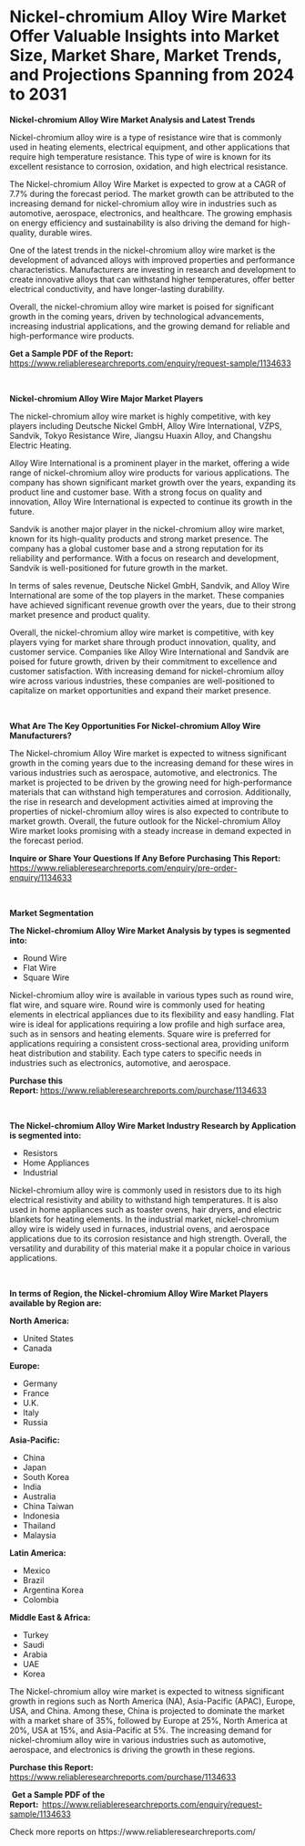 <p><h1>Nickel-chromium Alloy Wire Market Offer Valuable Insights into Market Size, Market Share, Market Trends, and Projections Spanning from 2024 to 2031</h1></p><p><strong>Nickel-chromium Alloy Wire Market Analysis and Latest Trends</strong></p>
<p><p>Nickel-chromium alloy wire is a type of resistance wire that is commonly used in heating elements, electrical equipment, and other applications that require high temperature resistance. This type of wire is known for its excellent resistance to corrosion, oxidation, and high electrical resistance.</p><p>The Nickel-chromium Alloy Wire Market is expected to grow at a CAGR of 7.7% during the forecast period. The market growth can be attributed to the increasing demand for nickel-chromium alloy wire in industries such as automotive, aerospace, electronics, and healthcare. The growing emphasis on energy efficiency and sustainability is also driving the demand for high-quality, durable wires.</p><p>One of the latest trends in the nickel-chromium alloy wire market is the development of advanced alloys with improved properties and performance characteristics. Manufacturers are investing in research and development to create innovative alloys that can withstand higher temperatures, offer better electrical conductivity, and have longer-lasting durability.</p><p>Overall, the nickel-chromium alloy wire market is poised for significant growth in the coming years, driven by technological advancements, increasing industrial applications, and the growing demand for reliable and high-performance wire products.</p></p>
<p><strong>Get a Sample PDF of the Report:&nbsp;</strong> <a href="https://www.reliableresearchreports.com/enquiry/request-sample/1134633">https://www.reliableresearchreports.com/enquiry/request-sample/1134633</a></p>
<p>&nbsp;</p>
<p><strong>Nickel-chromium Alloy Wire Major Market Players</strong></p>
<p><p>The nickel-chromium alloy wire market is highly competitive, with key players including Deutsche Nickel GmbH, Alloy Wire International, VZPS, Sandvik, Tokyo Resistance Wire, Jiangsu Huaxin Alloy, and Changshu Electric Heating.</p><p>Alloy Wire International is a prominent player in the market, offering a wide range of nickel-chromium alloy wire products for various applications. The company has shown significant market growth over the years, expanding its product line and customer base. With a strong focus on quality and innovation, Alloy Wire International is expected to continue its growth in the future.</p><p>Sandvik is another major player in the nickel-chromium alloy wire market, known for its high-quality products and strong market presence. The company has a global customer base and a strong reputation for its reliability and performance. With a focus on research and development, Sandvik is well-positioned for future growth in the market.</p><p>In terms of sales revenue, Deutsche Nickel GmbH, Sandvik, and Alloy Wire International are some of the top players in the market. These companies have achieved significant revenue growth over the years, due to their strong market presence and product quality.</p><p>Overall, the nickel-chromium alloy wire market is competitive, with key players vying for market share through product innovation, quality, and customer service. Companies like Alloy Wire International and Sandvik are poised for future growth, driven by their commitment to excellence and customer satisfaction. With increasing demand for nickel-chromium alloy wire across various industries, these companies are well-positioned to capitalize on market opportunities and expand their market presence.</p></p>
<p>&nbsp;</p>
<p><strong>What Are The Key Opportunities For Nickel-chromium Alloy Wire Manufacturers?</strong></p>
<p><p>The Nickel-chromium Alloy Wire market is expected to witness significant growth in the coming years due to the increasing demand for these wires in various industries such as aerospace, automotive, and electronics. The market is projected to be driven by the growing need for high-performance materials that can withstand high temperatures and corrosion. Additionally, the rise in research and development activities aimed at improving the properties of nickel-chromium alloy wires is also expected to contribute to market growth. Overall, the future outlook for the Nickel-chromium Alloy Wire market looks promising with a steady increase in demand expected in the forecast period.</p></p>
<p><strong>Inquire or Share Your Questions If Any Before Purchasing This Report:</strong> <a href="https://www.reliableresearchreports.com/enquiry/pre-order-enquiry/1134633">https://www.reliableresearchreports.com/enquiry/pre-order-enquiry/1134633</a></p>
<p>&nbsp;</p>
<p><strong>Market Segmentation</strong></p>
<p><strong>The Nickel-chromium Alloy Wire Market Analysis by types is segmented into:</strong></p>
<p><ul><li>Round Wire</li><li>Flat Wire</li><li>Square Wire</li></ul></p>
<p><p>Nickel-chromium alloy wire is available in various types such as round wire, flat wire, and square wire. Round wire is commonly used for heating elements in electrical appliances due to its flexibility and easy handling. Flat wire is ideal for applications requiring a low profile and high surface area, such as in sensors and heating elements. Square wire is preferred for applications requiring a consistent cross-sectional area, providing uniform heat distribution and stability. Each type caters to specific needs in industries such as electronics, automotive, and aerospace.</p></p>
<p><strong>Purchase this Report:&nbsp;</strong><a href="https://www.reliableresearchreports.com/purchase/1134633">https://www.reliableresearchreports.com/purchase/1134633</a></p>
<p>&nbsp;</p>
<p><strong>The Nickel-chromium Alloy Wire Market Industry Research by Application is segmented into:</strong></p>
<p><ul><li>Resistors</li><li>Home Appliances</li><li>Industrial</li></ul></p>
<p><p>Nickel-chromium alloy wire is commonly used in resistors due to its high electrical resistivity and ability to withstand high temperatures. It is also used in home appliances such as toaster ovens, hair dryers, and electric blankets for heating elements. In the industrial market, nickel-chromium alloy wire is widely used in furnaces, industrial ovens, and aerospace applications due to its corrosion resistance and high strength. Overall, the versatility and durability of this material make it a popular choice in various applications.</p></p>
<p>&nbsp;</p>
<p><strong>In terms of Region, the Nickel-chromium Alloy Wire Market Players available by Region are:</strong></p>
<p>
    <p> <strong> North America: </strong>
        <ul>
            <li>United States</li>
            <li>Canada</li>
        </ul>
        </p> 
    <p> <strong> Europe: </strong>
        <ul>
            <li>Germany</li>
            <li>France</li>
            <li>U.K.</li>
            <li>Italy</li>
            <li>Russia</li>
        </ul>
        </p> 
    <p> <strong> Asia-Pacific: </strong>
        <ul>
            <li>China</li>
            <li>Japan</li>
            <li>South Korea</li>
            <li>India</li>
            <li>Australia</li>
            <li>China Taiwan</li>
            <li>Indonesia</li>
            <li>Thailand</li>
            <li>Malaysia</li>
        </ul>
        </p> 
    <p> <strong> Latin America: </strong>
        <ul>
            <li>Mexico</li>
            <li>Brazil</li>
            <li>Argentina Korea</li>
            <li>Colombia</li>
        </ul>
        </p> 
    <p> <strong> Middle East & Africa: </strong>
        <ul>
            <li>Turkey</li>
            <li>Saudi</li>
            <li>Arabia</li>
            <li>UAE</li>
            <li>Korea</li>
        </ul>
    </p>
    </p>
<p><p>The Nickel-chromium alloy wire market is expected to witness significant growth in regions such as North America (NA), Asia-Pacific (APAC), Europe, USA, and China. Among these, China is projected to dominate the market with a market share of 35%, followed by Europe at 25%, North America at 20%, USA at 15%, and Asia-Pacific at 5%. The increasing demand for nickel-chromium alloy wire in various industries such as automotive, aerospace, and electronics is driving the growth in these regions.</p></p>
<p><strong>Purchase this Report: </strong><a href="https://www.reliableresearchreports.com/purchase/1134633">https://www.reliableresearchreports.com/purchase/1134633</a></p>
<p>&nbsp;<strong>Get a Sample PDF of the Report:&nbsp;&nbsp;</strong><a href="https://www.reliableresearchreports.com/enquiry/request-sample/1134633">https://www.reliableresearchreports.com/enquiry/request-sample/1134633</a></p>
<p><strong></strong></p>
<p>Check more reports on https://www.reliableresearchreports.com/</p>
